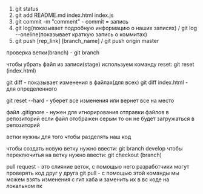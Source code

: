 1. git status
2. git add README.md index.html index.js
3. git commit -m "comment" - commit = запись
4. git log(показывает подробную информацию о наших записях) / git log --oneline(показывает краткую запись о коммитах)
5. git push [rep_link] [branch_name] / git push origin master 

проверка ветки(branch) - git branch

чтобы убрать файл из записи(stage) используем команду reset:
git reset (index.html)

git diff - показывает изменения в файлах(для всех)
git diff index.html - для определенного

git reset --hard - уберет все изменения или вернет все на место 

файл .gitignore - нужен для игнорирования отправки файлов в репозиторий 
если файл отображен серым то он не будет загружаться в репозиторий



ветки нужны для того чтобы разделять наш код

чтобы создать новую ветку нужно ввести: git branch develop
чтобы переключитья на ветку нужно ввести: git checkout (branch)

pull request - это слияние веток, с помощью него разработчики могут проверять код друг у друга
git pull - с помощью этой команды мы можем взять изменения с гит хаба и заменить их в вс коде на локальном пк